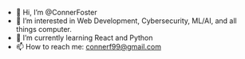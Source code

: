 - 👋 Hi, I’m @ConnerFoster
- 👀 I’m interested in Web Development, Cybersecurity, ML/AI, and all things computer.
- 🌱 I’m currently learning React and Python
- 📫 How to reach me: connerf99@gmail.com

<!---
ConnerFoster/ConnerFoster is a ✨ special ✨ repository because its `README.md` (this file) appears on your GitHub profile.
You can click the Preview link to take a look at your changes.
--->
